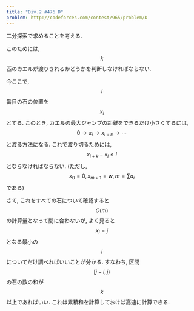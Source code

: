 ```yaml
---
title: "Div.2 #476 D"
problem: http://codeforces.com/contest/965/problem/D
---
```

二分探索で求めることを考える.

このためには, $$ k $$ 匹のカエルが渡りきれるかどうかを判断しなければならない.

今ここで, $$ i $$ 番目の石の位置を $$ x_i $$ とする. このとき, カエルの最大ジャンプの距離をできるだけ小さくするには, $$ 0 \rightarrow x_i \rightarrow x_{i+k} \rightarrow \cdots $$ と渡る方法になる. これで渡り切るためには, $$ x_{i+k}-x_i \leq l $$ とならなければならない. (ただし, $$ x_0 = 0, x_{m+1} = w, m = \sum a_i $$ である)

さて, これをすべての石について確認すると $$ O(m) $$ の計算量となって間に合わないが, よく見ると $$ x_i = j $$ となる最小の $$ i $$ についてだけ調べればいいことが分かる. すなわち, 区間 $$ [j-l, j) $$ の石の数の和が $$ k $$ 以上であればいい. これは累積和を計算しておけば高速に計算できる.
